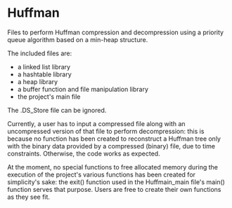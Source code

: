 # Huffman
Files to perform Huffman compression and decompression using a priority queue algorithm based on a min-heap structure.

The included files are: 
- a linked list library
- a hashtable library
- a heap library
- a buffer function and file manipulation library
- the project's main file

The .DS_Store file can be ignored.

Currently, a user has to input a compressed file along with an uncompressed version of that file to perform decompression:
this is because no function has been created to reconstruct a Huffman tree only with the binary data provided by a 
compressed (binary) file, due to time constraints. Otherwise, the code works as expected.

At the moment, no special functions to free allocated memory during the execution of the project's various functions has been
created for simplicity's sake: the exit() function used in the Huffmain_main file's main() function serves that purpose. Users
are free to create their own functions as they see fit.
